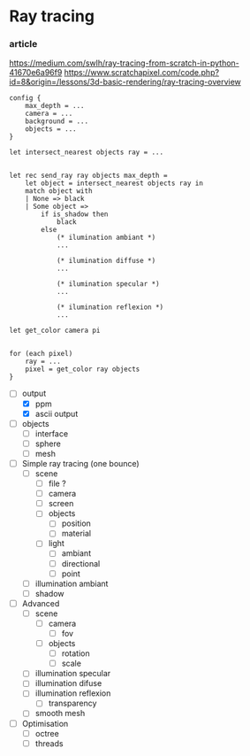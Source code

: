 # Ray tracing

### article
https://medium.com/swlh/ray-tracing-from-scratch-in-python-41670e6a96f9
https://www.scratchapixel.com/code.php?id=8&origin=/lessons/3d-basic-rendering/ray-tracing-overview


```
config {
    max_depth = ...
    camera = ...
    background = ...
    objects = ...
}

let intersect_nearest objects ray = ...


let rec send_ray ray objects max_depth = 
    let object = intersect_nearest objects ray in
    match object with
    | None => black
    | Some object =>
        if is_shadow then
            black
        else
            (* ilumination ambiant *)
            ...
    
            (* ilumination diffuse *)
            ...

            (* ilumination specular *)
            ...

            (* ilumination reflexion *)
            ...

let get_color camera pi


for (each pixel)
    ray = ...
    pixel = get_color ray objects
}
```
- [ ] output
    - [X] ppm
    - [X] ascii output
- [ ] objects
    - [ ] interface
    - [ ] sphere
    - [ ] mesh
- [ ] Simple ray tracing (one bounce)
    - [ ] scene
        - [ ] file ?
        - [ ] camera
        - [ ] screen
        - [ ] objects
            - [ ] position
            - [ ] material
        - [ ] light
            - [ ] ambiant
            - [ ] directional
            - [ ] point
    - [ ] illumination ambiant
    - [ ] shadow

- [ ] Advanced
    - [ ] scene
        - [ ] camera
            - [ ] fov
        - [ ] objects
            - [ ] rotation
            - [ ] scale
    - [ ] illumination specular
    - [ ] illumination difuse
    - [ ] illumination reflexion
        - [ ] transparency
    - [ ] smooth mesh
- [ ] Optimisation
    - [ ] octree
    - [ ] threads
